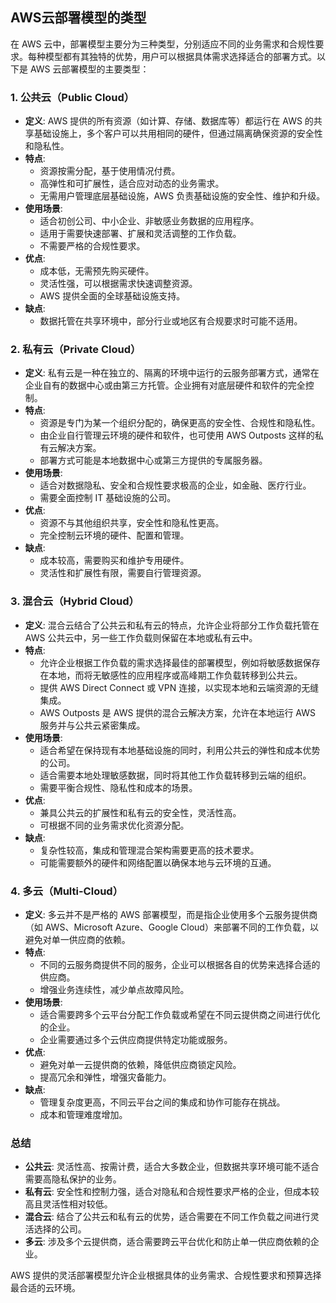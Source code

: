 ## AWS云部署模型的类型

在 AWS 云中，部署模型主要分为三种类型，分别适应不同的业务需求和合规性要求。每种模型都有其独特的优势，用户可以根据具体需求选择适合的部署方式。以下是 AWS 云部署模型的主要类型：

### 1. **公共云（Public Cloud）**
   - **定义**: AWS 提供的所有资源（如计算、存储、数据库等）都运行在 AWS 的共享基础设施上，多个客户可以共用相同的硬件，但通过隔离确保资源的安全性和隐私性。
   - **特点**:
     - 资源按需分配，基于使用情况付费。
     - 高弹性和可扩展性，适合应对动态的业务需求。
     - 无需用户管理底层基础设施，AWS 负责基础设施的安全性、维护和升级。
   - **使用场景**:
     - 适合初创公司、中小企业、非敏感业务数据的应用程序。
     - 适用于需要快速部署、扩展和灵活调整的工作负载。
     - 不需要严格的合规性要求。
   - **优点**:
     - 成本低，无需预先购买硬件。
     - 灵活性强，可以根据需求快速调整资源。
     - AWS 提供全面的全球基础设施支持。
   - **缺点**:
     - 数据托管在共享环境中，部分行业或地区有合规要求时可能不适用。

### 2. **私有云（Private Cloud）**
   - **定义**: 私有云是一种在独立的、隔离的环境中运行的云服务部署方式，通常在企业自有的数据中心或由第三方托管。企业拥有对底层硬件和软件的完全控制。
   - **特点**:
     - 资源是专门为某一个组织分配的，确保更高的安全性、合规性和隐私性。
     - 由企业自行管理云环境的硬件和软件，也可使用 AWS Outposts 这样的私有云解决方案。
     - 部署方式可能是本地数据中心或第三方提供的专属服务器。
   - **使用场景**:
     - 适合对数据隐私、安全和合规性要求极高的企业，如金融、医疗行业。
     - 需要全面控制 IT 基础设施的公司。
   - **优点**:
     - 资源不与其他组织共享，安全性和隐私性更高。
     - 完全控制云环境的硬件、配置和管理。
   - **缺点**:
     - 成本较高，需要购买和维护专用硬件。
     - 灵活性和扩展性有限，需要自行管理资源。

### 3. **混合云（Hybrid Cloud）**
   - **定义**: 混合云结合了公共云和私有云的特点，允许企业将部分工作负载托管在 AWS 公共云中，另一些工作负载则保留在本地或私有云中。
   - **特点**:
     - 允许企业根据工作负载的需求选择最佳的部署模型，例如将敏感数据保存在本地，而将无敏感性的应用程序或高峰期工作负载转移到公共云。
     - 提供 AWS Direct Connect 或 VPN 连接，以实现本地和云端资源的无缝集成。
     - AWS Outposts 是 AWS 提供的混合云解决方案，允许在本地运行 AWS 服务并与公共云紧密集成。
   - **使用场景**:
     - 适合希望在保持现有本地基础设施的同时，利用公共云的弹性和成本优势的公司。
     - 适合需要本地处理敏感数据，同时将其他工作负载转移到云端的组织。
     - 需要平衡合规性、隐私性和成本的场景。
   - **优点**:
     - 兼具公共云的扩展性和私有云的安全性，灵活性高。
     - 可根据不同的业务需求优化资源分配。
   - **缺点**:
     - 复杂性较高，集成和管理混合架构需要更高的技术要求。
     - 可能需要额外的硬件和网络配置以确保本地与云环境的互通。

### 4. **多云（Multi-Cloud）**
   - **定义**: 多云并不是严格的 AWS 部署模型，而是指企业使用多个云服务提供商（如 AWS、Microsoft Azure、Google Cloud）来部署不同的工作负载，以避免对单一供应商的依赖。
   - **特点**:
     - 不同的云服务商提供不同的服务，企业可以根据各自的优势来选择合适的供应商。
     - 增强业务连续性，减少单点故障风险。
   - **使用场景**:
     - 适合需要跨多个云平台分配工作负载或希望在不同云提供商之间进行优化的企业。
     - 企业需要通过多个云供应商提供特定功能或服务。
   - **优点**:
     - 避免对单一云提供商的依赖，降低供应商锁定风险。
     - 提高冗余和弹性，增强灾备能力。
   - **缺点**:
     - 管理复杂度更高，不同云平台之间的集成和协作可能存在挑战。
     - 成本和管理难度增加。

### 总结

- **公共云**: 灵活性高、按需计费，适合大多数企业，但数据共享环境可能不适合需要高隐私保护的业务。
- **私有云**: 安全性和控制力强，适合对隐私和合规性要求严格的企业，但成本较高且灵活性相对较低。
- **混合云**: 结合了公共云和私有云的优势，适合需要在不同工作负载之间进行灵活选择的公司。
- **多云**: 涉及多个云提供商，适合需要跨云平台优化和防止单一供应商依赖的企业。

AWS 提供的灵活部署模型允许企业根据具体的业务需求、合规性要求和预算选择最合适的云环境。